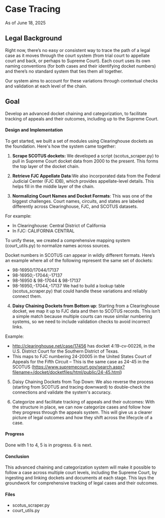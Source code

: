 # Case Tracing
As of June 18, 2025

## Legal Background
Right now, there’s no easy or consistent way to trace the path of a legal case as it moves through the court system (from trial court to appellate court and back, or perhaps to Supreme Court). Each court uses its own naming conventions (for both cases and their identifying docket numbers) and there’s no standard system that ties them all together.

Our system aims to account for these variations through contextual checks and validation at each level of the chain.

## Goal
Develop an advanced docket chaining and categorization, to facilitate tracking of appeals and their outcomes, including up to the Supreme Court.

#### Design and Implementation
To get started, we built a set of modules using Clearinghouse dockets as the foundation. Here's how the system came together:

1. **Scrape SCOTUS dockets:** We developed a script (scotus_scraper.py) to pull in Supreme Court docket data from 2000 to the present. This forms the top layer of the docket chain.

2. **Retrieve FJC Appellate Data**:We also incorporated data from the Federal Judicial Center (FJC IDB), which provides appellate-level details. This helps fill in the middle layer of the chain.

3. **Normalizing Court Names and Docket Formats**: 
This was one of the biggest challenges. Court names, circuits, and states are labeled differently across Clearinghouse, FJC, and SCOTUS datasets. 

For example:
- In Clearinghouse: Central District of California
- In FJC: CALIFORNIA CENTRAL

To unify these, we created a comprehensive mapping system (court_utils.py) to normalize names across sources.

Docket numbers in SCOTUS can appear in wildly different formats. Here’s an example where all of the following represent the same set of dockets:
- 98-16950/17044/17137
- 98-16950;-17044;-17137
- 98-16950 & 98-17044 & 98-17137
- 98-16950,-17044,-17137
We had to build a lookup table (scotus_scraper.py) that could handle these variations and reliably connect them. 

4. **Daisy Chaining Dockets from Bottom up**: Starting from a Clearinghouse docket, we map it up to FJC data and then to SCOTUS records. This isn’t a simple match because multiple courts can reuse similar numbering systems, so we need to include validation checks to avoid incorrect links.

Example:
- http://clearinghouse.net/case/17456 has docket  4:19-cv-00226, in the U.S. District Court for the Southern District of Texas.
- This maps to FJC numbering 24-20005 in the United States Court of Appeals for the Fifth Circuit
– This is the same case as 24-45 in the SCOTUS (https://www.supremecourt.gov/search.aspx?filename=/docket/docketfiles/html/public/24-45.html)

5. Daisy Chaining Dockets from Top Down: We also reverse the process (starting from SCOTUS and tracing downward) to double-check the connections and validate the system's accuracy.

6. Categorize and facilitate tracking of appeals and their outcomes: With the structure in place, we can now categorize cases and follow how they progress through the appeals system. This will give us a clearer picture of legal outcomes and how they shift across the lifecycle of a case.

#### Progress
Done with 1 to 4, 5 is in progress. 6 is next. 

#### Conclusion
This advanced chaining and categorization system will make it possible to follow a case across multiple court levels, including the Supreme Court, by ingesting and linking dockets and documents at each stage. This lays the groundwork for comprehensive tracking of legal cases and their outcomes.

#### Files
- scotus_scraper.py
- court_utils.py